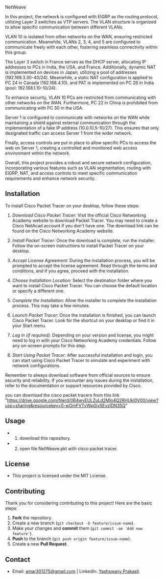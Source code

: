 NetWeave

In this project, the network is configured with EIGRP as the routing protocol,
 utilizing Layer 3 switches as VTP servers.
 The VLAN structure is organized to allow specific communication between different VLANs.

VLAN 10 is isolated from other networks on the WAN, ensuring restricted communication.
 Meanwhile, VLANs 2, 3, 4, and 5 are configured to communicate freely with each other,
 fostering seamless connectivity within this group.

The Layer 3 switch in France serves as the DHCP server,
 allocating IP addresses to PCs in India, the USA, and France.
 Additionally, dynamic NAT is implemented on devices in Japan, utilizing a pool of addresses (192.168.3.30-40/24).
 Meanwhile, a static NAT configuration is applied to PC 24 in Canada (192.168.4.10), and PAT is implemented on PC 26 in India (pool: 192.168.1.10-10/24).

To enhance security, VLAN 10 PCs are restricted from communicating with other networks on the WAN.
 Furthermore, PC 22 in China is prohibited from communicating with PC 30 in the USA.

Server 1 is configured to communicate with networks on the WAN while maintaining a shield
 against external communication through the implementation of a fake IP address (10.0.10.5-10/27).
 This ensures that only designated traffic can access Server 1 from the wider network.

Finally, access controls are put in place to allow specific PCs to access the web on Server 1,
 creating a controlled and monitored web access environment within the network.

Overall, this project provides a robust and secure network configuration,
 incorporating various features such as VLAN segmentation, routing with EIGRP, NAT, 
and access controls to meet specific communication requirements and enhance network security.

## Installation
To install Cisco Packet Tracer on your desktop, follow these steps:

1. *Download Cisco Packet Tracer:*
   Visit the official Cisco Networking Academy website to download Packet Tracer.
 You may need to create a Cisco NetAcad account if you don't have one. The download link can be found on the Cisco Networking Academy website.

2. *Install Packet Tracer:*
   Once the download is complete, run the installer. Follow the on-screen instructions to install Packet Tracer on your desktop.

3. *Accept License Agreement:*
   During the installation process, you will be prompted to accept the license agreement. Read through the terms and conditions,
 and if you agree, proceed with the installation.

4. *Choose Installation Location:*
   Select the destination folder where you want to install Cisco Packet Tracer. You can choose the default location or specify a different one.

5. *Complete the Installation:*
   Allow the installer to complete the installation process. This may take a few minutes.

6. *Launch Packet Tracer:*
   Once the installation is finished, you can launch Cisco Packet Tracer. Look for the shortcut on your desktop or find it in your Start menu.

7. *Log in (if required):*
   Depending on your version and license, you might need to log in with your Cisco Networking Academy credentials. Follow any on-screen prompts for this step.

8. *Start Using Packet Tracer:*
   After successful installation and login, you can start using Cisco Packet Tracer to simulate and experiment with network configurations.

Remember to always download software from official sources to ensure security and reliability. If you encounter any issues during the installation,
 refer to the documentation or support resources provided by Cisco.


you can download the cisco packet tracers from this link "https://drive.google.com/file/d/0B4wyEULZuLd2Mlo4Q2RHUkl0V00/view?usp=sharing&resourcekey=0-wOmFVTvWpGiv5EvzlDN35Q"


## Usage
- 1. download this rapository.
- 2. open file NetWeave.pkt with cisco packet tracer.

## License
- This project is licensed under the MIT License. 

## Contributing
Thank you for considering contributing to this project! Here are the basic steps:
1. **Fork** the repository.
2. Create a new branch (`git checkout -b feature/issue-name`).
3. Make your changes and **commit** them (`git commit -am 'Add new feature'`).
4. **Push** to the branch (`git push origin feature/issue-name`).
5. Create a new **Pull Request**.

## Contact
- Email: [amar301275@gmail.com](mailto:amar301275@gmail.com) | LinkedIn: [Yashswany Prakash](https://www.linkedin.com/in/yashswany-prakash-9827a42a1/)
